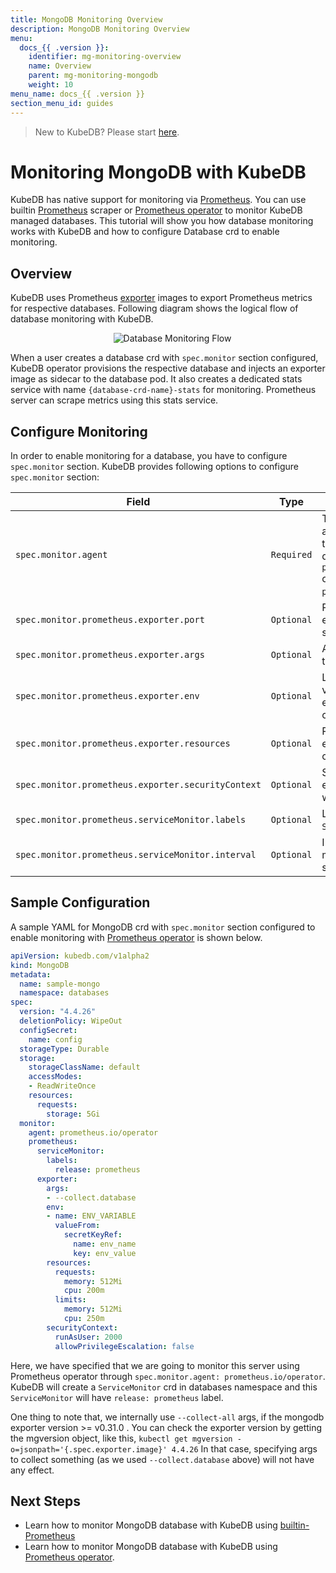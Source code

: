 ```yaml
---
title: MongoDB Monitoring Overview
description: MongoDB Monitoring Overview
menu:
  docs_{{ .version }}:
    identifier: mg-monitoring-overview
    name: Overview
    parent: mg-monitoring-mongodb
    weight: 10
menu_name: docs_{{ .version }}
section_menu_id: guides
---
```


> New to KubeDB? Please start [here](/docs/README.md).

# Monitoring MongoDB with KubeDB

KubeDB has native support for monitoring via [Prometheus](https://prometheus.io/). You can use builtin [Prometheus](https://github.com/prometheus/prometheus) scraper or [Prometheus operator](https://github.com/prometheus-operator/prometheus-operator) to monitor KubeDB managed databases. This tutorial will show you how database monitoring works with KubeDB and how to configure Database crd to enable monitoring.

## Overview

KubeDB uses Prometheus [exporter](https://prometheus.io/docs/instrumenting/exporters/#databases) images to export Prometheus metrics for respective databases. Following diagram shows the logical flow of database monitoring with KubeDB.

<p align="center">
  <img alt="Database Monitoring Flow"  src="/docs/images/concepts/monitoring/database-monitoring-overview.svg">
</p>

When a user creates a database crd with `spec.monitor` section configured, KubeDB operator provisions the respective database and injects an exporter image as sidecar to the database pod. It also creates a dedicated stats service with name `{database-crd-name}-stats` for monitoring. Prometheus server can scrape metrics using this stats service.

## Configure Monitoring

In order to enable monitoring for a database, you have to configure `spec.monitor` section. KubeDB provides following options to configure `spec.monitor` section:

|                Field                               |    Type    |                                                                                     Uses                                                       |
| -------------------------------------------------- | ---------- | ---------------------------------------------------------------------------------------------------------------------------------------------- |
| `spec.monitor.agent`                               | `Required` | Type of the monitoring agent that will be used to monitor this database. It can be `prometheus.io/builtin` or `prometheus.io/operator`. |
| `spec.monitor.prometheus.exporter.port`            | `Optional` | Port number where the exporter side car will serve metrics.                                                                                    |
| `spec.monitor.prometheus.exporter.args`            | `Optional` | Arguments to pass to the exporter sidecar.                                                                                                     |
| `spec.monitor.prometheus.exporter.env`             | `Optional` | List of environment variables to set in the exporter sidecar container.                                                                        |
| `spec.monitor.prometheus.exporter.resources`       | `Optional` | Resources required by exporter sidecar container.                                                                                              |
| `spec.monitor.prometheus.exporter.securityContext` | `Optional` | Security options the exporter should run with.                                                                                                 |
| `spec.monitor.prometheus.serviceMonitor.labels`    | `Optional` | Labels for `ServiceMonitor` crd.                                                                                                               |
| `spec.monitor.prometheus.serviceMonitor.interval`  | `Optional` | Interval at which metrics should be scraped.                                                                                                   |

## Sample Configuration

A sample YAML for MongoDB crd with `spec.monitor` section configured to enable monitoring with [Prometheus operator](https://github.com/prometheus-operator/prometheus-operator) is shown below.

```yaml
apiVersion: kubedb.com/v1alpha2
kind: MongoDB
metadata:
  name: sample-mongo
  namespace: databases
spec:
  version: "4.4.26"
  deletionPolicy: WipeOut
  configSecret:
    name: config
  storageType: Durable
  storage:
    storageClassName: default
    accessModes:
    - ReadWriteOnce
    resources:
      requests:
        storage: 5Gi
  monitor:
    agent: prometheus.io/operator
    prometheus:
      serviceMonitor:
        labels:
          release: prometheus
      exporter:
        args:
        - --collect.database
        env:
        - name: ENV_VARIABLE
          valueFrom:
            secretKeyRef:
              name: env_name
              key: env_value
        resources:
          requests:
            memory: 512Mi
            cpu: 200m
          limits:
            memory: 512Mi
            cpu: 250m
        securityContext:
          runAsUser: 2000
          allowPrivilegeEscalation: false
```

Here, we have specified that we are going to monitor this server using Prometheus operator through `spec.monitor.agent: prometheus.io/operator`. KubeDB will create a `ServiceMonitor` crd in databases namespace and this `ServiceMonitor` will have `release: prometheus` label.

One thing to note that, we internally use `--collect-all` args, if the mongodb exporter version >= v0.31.0 . You can check the exporter version by getting the mgversion object, like this, 
`kubectl get mgversion -o=jsonpath='{.spec.exporter.image}' 4.4.26`
In that case, specifying args to collect something (as we used `--collect.database` above) will not have any effect. 

## Next Steps

- Learn how to monitor MongoDB database with KubeDB using [builtin-Prometheus](/docs/guides/mongodb/monitoring/using-builtin-prometheus.md)
- Learn how to monitor MongoDB database with KubeDB using [Prometheus operator](/docs/guides/mongodb/monitoring/using-prometheus-operator.md).

